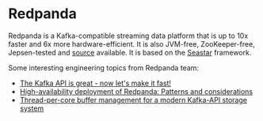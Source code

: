# Redpanda

Redpanda is a Kafka-compatible streaming data platform that is up to 10x faster and 6x more hardware-efficient. It is also JVM-free, ZooKeeper-free, Jepsen-tested and [source](https://github.com/redpanda-data/redpanda/) available. It is based on the [Seastar](https://github.com/scylladb/seastar) framework.

Some interesting engineering topics from Redpanda team:

- [The Kafka API is great - now let's make it fast!](Fast_Kafka.md)
- [High-availability deployment of Redpanda: Patterns and considerations](https://redpanda.com/blog/high-availability-software-deployment-patterns-part-1)
- [Thread-per-core buffer management for a modern Kafka-API storage system](https://redpanda.com/blog/tpc-buffers)
